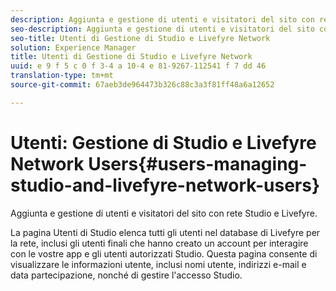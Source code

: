 ```yaml
---
description: Aggiunta e gestione di utenti e visitatori del sito con rete Studio e Livefyre.
seo-description: Aggiunta e gestione di utenti e visitatori del sito con rete Studio e Livefyre.
seo-title: Utenti di Gestione di Studio e Livefyre Network
solution: Experience Manager
title: Utenti di Gestione di Studio e Livefyre Network
uuid: e 9 f 5 c 0 f 3-4 a 10-4 e 81-9267-112541 f 7 dd 46
translation-type: tm+mt
source-git-commit: 67aeb3de964473b326c88c3a3f81ff48a6a12652

---
```



# Utenti: Gestione di Studio e Livefyre Network Users{#users-managing-studio-and-livefyre-network-users}

Aggiunta e gestione di utenti e visitatori del sito con rete Studio e Livefyre.

La pagina Utenti di Studio elenca tutti gli utenti nel database di Livefyre per la rete, inclusi gli utenti finali che hanno creato un account per interagire con le vostre app e gli utenti autorizzati Studio. Questa pagina consente di visualizzare le informazioni utente, inclusi nomi utente, indirizzi e-mail e data partecipazione, nonché di gestire l&#39;accesso Studio.
